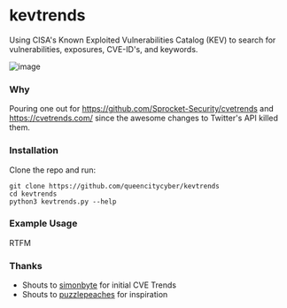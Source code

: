 # kevtrends
Using CISA's Known Exploited Vulnerabilities Catalog (KEV) to search for vulnerabilities, exposures, CVE-ID's, and keywords. 

![image](https://github.com/queencitycyber/kevtrends/assets/13237617/bca2d46a-4f7a-4ed3-94f2-d849e80df5f1)



### Why
Pouring one out for <https://github.com/Sprocket-Security/cvetrends> and <https://cvetrends.com/> since the awesome changes to Twitter's API killed them.

### Installation
Clone the repo and run:

```
git clone https://github.com/queencitycyber/kevtrends
cd kevtrends
python3 kevtrends.py --help
```

### Example Usage

RTFM


### Thanks
- Shouts to [simonbyte](https://twitter.com/simonbyte) for initial CVE Trends
- Shouts to [puzzlepeaches](https://github.com/Sprocket-Security/cvetrends) for inspiration
